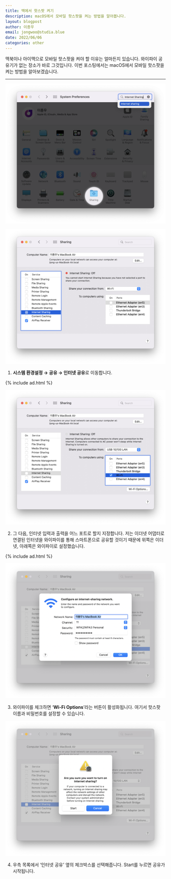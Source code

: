 ```yaml
---
title: 맥에서 핫스팟 켜기
description: macOS에서 모바일 핫스팟을 켜는 방법을 알아봅니다.
layout: blogpost
author: 이종우
email: jongwoo@studia.blue
date: 2022/06/06
categories: other
---
```


맥북이나 아이맥으로 모바일 핫스팟을 켜야 할 이유는 얼마든지 있습니다. 와이파이 공유기가 없는 장소가 바로 그것입니다. 이번 포스팅에서는 macOS에서 모바일 핫스팟을 켜는 방법을 알아보겠습니다.

---

!['Sharing' on System Preferences](/assets/img/hotspot_1.png)

!['Internet Sharing' on System Preferences](/assets/img/hotspot_2.png)

1. **시스템 환경설정 → 공유 → 인터넷 공유**로 이동합니다.

{% include ad.html %}

!['Wi-Fi' on System Preferences](/assets/img/hotspot_3.png)

2. 그 다음, 인터넷 입력과 출력을 어느 포트로 할지 지정합니다. 저는 이더넷 어댑터로 연결된 인터넷을 와이파이를 통해 스마트폰으로 공유할 것이기 때문에 위쪽은 이더넷, 아래쪽은 와이파이로 설정했습니다.

{% include ad.html %}

!['Wi-Fi Options' on System Preferences](/assets/img/hotspot_4.png)

3. 와이파이를 체크하면 ‘**Wi-Fi Options**’라는 버튼이 활성화됩니다. 여기서 핫스팟 이름과 비밀번호를 설정할 수 있습니다.

![Start Hotspot](/assets/img/hotspot_5.png)

4. 우측 목록에서 ‘인터넷 공유' 옆의 체크박스를 선택해줍니다. Start를 누르면 공유가 시작됩니다.